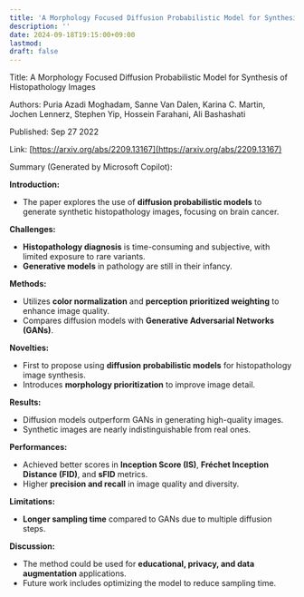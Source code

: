 ```yaml
---
title: 'A Morphology Focused Diffusion Probabilistic Model for Synthesis of Histopathology Images'
description: ''
date: 2024-09-18T19:15:00+09:00
lastmod: 
draft: false
---
```


Title: A Morphology Focused Diffusion Probabilistic Model for Synthesis of Histopathology Images

Authors: Puria Azadi Moghadam, Sanne Van Dalen, Karina C. Martin, Jochen Lennerz, Stephen Yip, Hossein Farahani, Ali Bashashati

Published: Sep 27 2022

Link: [https://arxiv.org/abs/2209.13167](https://arxiv.org/abs/2209.13167)

Summary (Generated by Microsoft Copilot):

**Introduction:**
- The paper explores the use of **diffusion probabilistic models** to generate synthetic histopathology images, focusing on brain cancer.

**Challenges:**
- **Histopathology diagnosis** is time-consuming and subjective, with limited exposure to rare variants.
- **Generative models** in pathology are still in their infancy.

**Methods:**
- Utilizes **color normalization** and **perception prioritized weighting** to enhance image quality.
- Compares diffusion models with **Generative Adversarial Networks (GANs)**.

**Novelties:**
- First to propose using **diffusion probabilistic models** for histopathology image synthesis.
- Introduces **morphology prioritization** to improve image detail.

**Results:**
- Diffusion models outperform GANs in generating high-quality images.
- Synthetic images are nearly indistinguishable from real ones.

**Performances:**
- Achieved better scores in **Inception Score (IS)**, **Fréchet Inception Distance (FID)**, and **sFID** metrics.
- Higher **precision and recall** in image quality and diversity.

**Limitations:**
- **Longer sampling time** compared to GANs due to multiple diffusion steps.

**Discussion:**
- The method could be used for **educational, privacy, and data augmentation** applications.
- Future work includes optimizing the model to reduce sampling time.
